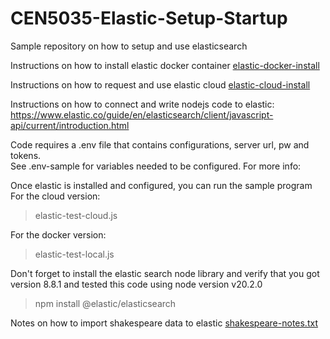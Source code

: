 # CEN5035-Elastic-Setup-Startup

Sample repository on how to setup and use elasticsearch

Instructions on how to install elastic docker container [elastic-docker-install](elastic-docker-install.md)

Instructions on how to request and use elastic cloud [elastic-cloud-install](elastic-cloud-install.md)

Instructions on how to connect and write nodejs code to elastic:
https://www.elastic.co/guide/en/elasticsearch/client/javascript-api/current/introduction.html

Code requires a .env file that contains configurations, server url, pw and tokens.  
See .env-sample for variables needed to be configured.  For more info:

Once elastic is installed and configured, you can run the sample program
For the cloud version:
> elastic-test-cloud.js

For the docker version:
> elastic-test-local.js

Don't forget to install the elastic search node library and verify that you got version 8.8.1
and tested this code using node version v20.2.0
> npm install @elastic/elasticsearch

Notes on how to import shakespeare data to elastic [shakespeare-notes.txt](shakespeare-notes.txt)
